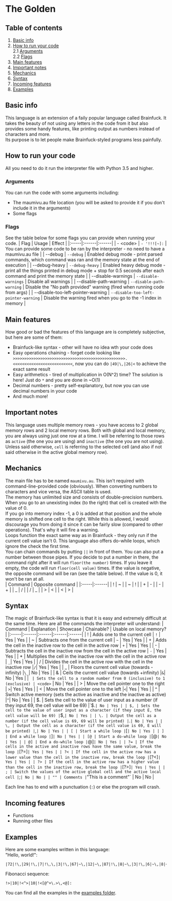 # The Golden

## Table of contents

1. [Basic info](#basic-info)
2. [How to run your code](#run-code)<br>
   2.1 [Arguments](#run-code-args)<br>
   2.2 [Flags](#run-code-flags)
3. [Main features](#main-features)
4. [Important notes](#important-notes)
5. [Mechanics](#mechanics)
6. [Syntax](#syntax)
7. [Incoming features](#incoming-features)
8. [Examples](#examples)

## Basic info <a name="basic-info"></a>

This language is an extension of a faily popular language called Brainfuck. It takes the beauty of not using any letters in the code from it but also provides some handy features, like printing output as numbers instead of characters and more.
<br>Its purpose is to let people make Brainfuck-styled programs less painfully.

## How to run your code <a name="run-code"></a>

All you need to do it run the interpreter file with Python 3.5 and higher.

### Arguments <a name="run-code-args"></a>

You can run the code with some arguments including:

-   The maumivu.au file location (you will be asked to provide it if you don't include it in the arguments)
-   Some flags

### Flags <a name="run-code-flags"></a>

See the table below for some flags you can provide when running your code.
| Flag | Usage | Effect |
|:-----|:------|:------|
| - \<code\> | `- '!!![~]:` | You can provide some code to be ran by the interpreter - no need to have a maumivu.au file |
| --debug | `--debug` | Enabled debug mode - print parsed commands, which command was ran and the memory state at the end of execution |
| --debug-heavy | `--debug-heavy` | Enabled heavy debug mode - print all the things printed in debug mode + stop for 0.5 seconds after each command and print the memory state |
| --disable-warnings | `--disable-warnings` | Disable all warnings |
| --disable-path-warning | `--disable-path-warning` | Disable the "No path provided" warning (fired when running code from args) |
| --disable-too-left-pointer-warning | `--disable-too-left-pointer-warning` | Disable the warning fired when you go to the -1 index in memory |

## Main features <a name="main-features"></a>

How good or bad the features of this language are is completely subjective, but here are some of them:

-   Brainfuck-like syntax - other will have no idea wth your code does
-   Easy operations chaining - forget code looking like `>>>>>>>>>>>>>>>>>>>>>>>>>>>>>>>>>>>>>>>>>>>>>>>>>.<<<<<<<<<<<<<<<<<<<<<<<<<<`, now you can do `|49|\,|26|<` to achieve the exact same result
-   Easy arithmetics - tired of multiplication in O(N^2) time? The solution is here! Just do `*` and you are done in ~O(1)
-   Decimal numbers - pretty self-explanatory, but now you can use decimal numbers in your code
-   And much more!

## Important notes <a name="important-notes"></a>

This language uses multiple memory rows - you have access to 2 global memory rows and 2 local memory rows. Both with global and local memory, you are always using just one row at a time. I will be referring to those rows as `active` (the one you are using) and `inactive` (the one you are not using).<br>
Unless said otherwise, `cell` is referring to the selected cell (and also if not said otherwise in the active global memory row).<br>

## Mechanics <a name="mechanics"></a>

The main file has to be named `maumivu.au`. This isn't required with command-line-provided code (obviously).
When converting numbers to characters and vice versa, the ASCII table is used.<br>
The memory has unlimited size and consists of double-precision numbers. When you go to an unexisting index (to the right) that cell is created with the value of 0.<br>
If you go into memory index -1, a 0 is added at that position and the whole memory is shifted one cell to the right. While this is allowed, I would discourage you from doing it since it can be fairly slow (compared to other operations). That's why it will fire a warning.<br>
Loops function the exact same way as in Brainfuck - they only run if the current cell value isn't 0. This language also offers do-while loops, which ignore the check the first time.<br>
You can chain commands by putting `||` in front of them. You can also put a number between those pipes. If you decide to put a number in there, the command right after it will run `floor(the number)` times. If you leave it empty, the code will run `floor(cell value)` times. If the value is negative, the opposite command will be ran (see the table below). If the value is 0, it won't be ran at all.<br>
| Command | Opposite command |
|:-----|:------|
| ! | ~ |
| ~ | ! |
| + | - |
| - | + |
| _ | / |
| / | _ |
| > | < |
| < | > |

## Syntax <a name="syntax"></a>

The magic of Brainfuck-like syntax is that it is easy and extremely difficult at the same time. Here are all the commands the interpreter will understand:
| Command | Explanation | Showcase | Chainable? | Usable on local memory? |
|:-----|:------|:------|:------|:------|
| ! | Adds one to the current cell | `!` | Yes | Yes |
| ~ | Subtracts one from the current cell | `~` | Yes | Yes |
| + | Adds the cell in the inactive row to the cell in the active row | `+` | Yes | Yes |
| - | Subtracts the cell in the inactive row from the cell in the active row | `-` | Yes | Yes |
| * | Multiplies the cell in the inactive row with the cell in the active row | `_`| Yes | Yes |
| / | Divides the cell in the active row with the cell in the inactive row |`/`| Yes | Yes |
| _ | Floors the current cell value (towards -infinity) |`\_`| No | Yes |
| & | Ceils the current cell value (towards +infinity) |`&`| No | Yes |
| ` | Sets the cell to a random number from 0 (inclusive) to 1 (exclusive) | <code>`</code> | No | Yes |
| > | Move the cell pointer one to the right | `>`| Yes | Yes |
| < | Move the cell pointer one to the left |`<`| Yes | Yes |
| ^ | Switch active memory (sets the active as inactive and the inactive as active) |`^`| No | Yes |
| $. | Sets the cell to the value of user input as a number (if they input 69, the cell value will be 69) |`$.` | No | Yes |
| $, | Sets the cell to the value of user input as a character (if they input E, the cell value will be 69) | `$,`| No | Yes |
| \. | Output the cell as a number (if the cell value is 69, 69 will be printed) |`\.`| No | Yes |
| \, | Output the cell as a character (if the cell value is 69, E will be printed) |`\,`| No | Yes |
| [ | Start a while loop |`[` | No | Yes |
| ] | End a while loop | `]` | No | Yes |
| [@ | Start a do-while loop | `[@` | No | Yes |
| @] | End a do-while loop | `@]` | No | Yes |
| ?= | If the cells in the active and inactive rows have the same value, break the loop | `[?=]` | Yes | Yes |
| ?< | If the cell in the active row has a lower value than the cell in the inactive row, break the loop | `[?<]` | Yes | Yes |
| ?> | If the cell in the active row has a higher value than the cell in the inactive row, break the loop | `[?>]` | Yes | Yes |
| ; | Switch the values of the active global cell and the active local cell | `;` | No | No |
| "" | Comments | `"This is a comment"` | No | No |

Each line has to end with a punctuation (`:`) or else the program will crash.

## Incoming features <a name="incoming-features"></a>

-   Functions
-   Running other files

## Examples <a name="examples"></a>

Here are some examples written in this language:<br>
"Hello, world!":

```
|72|!\,|29|!\,|7|!\,\,|3|!\,|67|~\,|12|~\,|87|!\,|8|~\,|3|!\,|6|~\,|8|~\,|67|~\,:
```

Fibonacci sequence:

```
!>|10|!<^>|10|!<[@^+\.>\,<@]:
```

You can find all the examples in the [examples folder](https://github.com/Pandicon/The-Golden/tree/main/examples).
